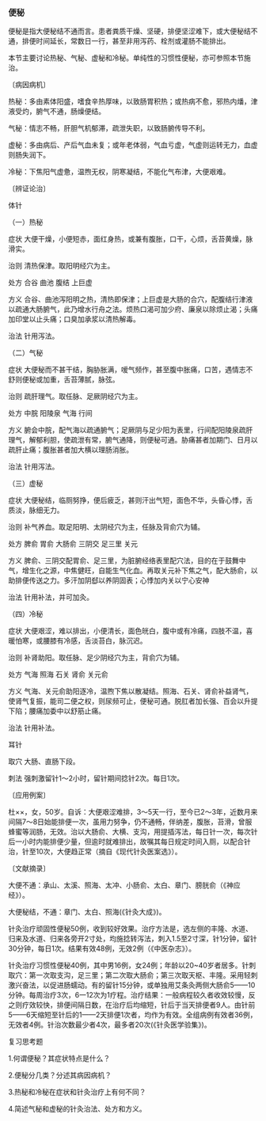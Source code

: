 ### 便秘

便秘是指大便秘结不通而言。患者粪质干燥、坚硬，排便坚涩难下，或大便秘结不通，排便时间延长，常数日一行，甚至非用泻药、栓剂或灌肠不能排出。

本节主要讨论热秘、气秘、虚秘和冷秘。单纯性的习惯性便秘，亦可参照本节施治。

〔病因病机〕

热秘：多由素体阳盛，嗜食辛热厚味，以致肠胃积热；或热病不愈，邪热内燔，津液受灼，腑气不通，肠燥便结。

气秘：情志不畅，肝胆气机郁滞，疏泄失职，以致肠腑传导不利。

虚秘：多由病后、产后气血未复；或年老体弱，气血亏虚，气虚则运转无力，血虚则肠失润下。

冷秘：下焦阳气虚惫，温煦无权，阴寒凝结，不能化气布津，大便艰难。

〔辨证论治〕

体针

（一）热秘

症状  大便干燥，小便短赤，面红身热，或兼有腹胀，口干，心烦，舌苔黄燥，脉滑实。

治则  清热保津。取阳明经穴为主。

处方  合谷  曲池  腹结  上巨虚

方义  合谷、曲池泻阳明之热，清热即保津；上巨虚是大肠的合穴，配腹结行津液以疏通大肠腑气，此乃增水行舟之法。烦热口渴可加少府、廉泉以除烦止渴；头痛加印堂以止头痛；口臭加承浆以清热解毒。

治法  针用泻法。

（二）气秘

症状  大便秘而不甚干结，胸胁胀满，嗳气频作，甚至腹中胀痛，口苦，遇情志不舒则便秘或加重，舌苔薄腻，脉弦。

治则  疏肝理气。取任脉、足厥阴经穴为主。

处方  中脘  阳陵泉  气海  行间

方义  腑会中脘，配气海以疏通腑气；足厥阴与足少阳为表里，行间配阳陵泉疏肝理气，解郁利胆，使疏泄有常，腑气通降，则便秘可通。胁痛甚者加期门、日月以疏肝止痛；腹胀甚者加大横以理肠消胀。

治法  针用泻法。

（三）虚秘

症状  大便秘结，临厕努挣，便后疲乏，甚则汗出气短，面色不华，头昏心悸，舌质淡，脉细无力。

治则  补气养血。取足阳明、太阴经穴为主，任脉及背俞穴为辅。

处方  脾俞  胃俞  大肠俞  三阴交  足三里  关元

方义  脾俞、三阴交配胃俞、足三里，为脏腑经络表里配穴法，目的在于鼓舞中气，增生化之源，中焦健旺，自能生气化血。再取关元补下焦之气，配大肠俞，以助排便传送之力。多汗加阴郄以养阴固表；心悸加内关以宁心安神

治法  针用补法，并可加灸。

（四）冷秘

症状  大便艰涩，难以排出，小便清长，面色㿠白，腹中或有冷痛，四肢不温，喜暖怕寒，或腰膝有冷感，舌淡苔白，脉沉迟。

治则  补肾助阳。取任脉、足少阴经穴为主，背俞穴为辅。

处方  气海  照海  石关  肾俞  关元俞

方义  气海、关元俞助阳逐冷，温煦下焦以散凝结。照海、石关、肾俞补益肾气，使肾气复振，能司二便之权，则尿频可止，便秘可通。脱肛者加长强、百会以升提下陷；腰痛加委中以舒筋止痛。

治法  针用补法。

耳针

取穴  大肠、直肠下段。

刺法  强刺激留针1～2小时，留针期间捻针2次。每日1次。

〔应用例案〕

杜××，女，50岁。自诉：大便艰涩难排，3～5天一行，至今已2～3年，近数月来间隔7～8日始能排便一次，虽用力努争，仍不通畅，伴纳差，腹胀，苔滑，曾服蜂蜜等润肠，无效。治以大肠俞、大横、支沟，用提插泻法，每日针一次，每次针后一小时内能排便少量，但逾时就难排出，故嘱其每日规定时间入厕，以配合针治，针至10次，大便趋正常（摘自《现代针灸医案选》）。

〔文献摘录〕

大便不通：承山、太溪、照海、太冲、小肠俞、太白、章门、膀胱俞（《神应经》）。

大便秘结，不通：章门、太白、照海(《针灸大成》)。

针灸治疗顽固性便秘50例，收到较好效果。治疗方法是，选左侧的丰隆、水道、归来及水道、归来各旁开2寸处，均施捻转泻法，刺入1.5至2寸深，针1分钟，留针30分钟，每日1次。结果有效48例，无效2例（《中医杂志》）。

针灸治疗习惯性便秘40例，其中男16例，女24例；年龄以20~40岁者居多。针刺取穴：第一次取支沟，足三里；第二次取大肠俞；第三次取天枢、丰隆。采用轻刺激兴奋法，以促进肠蠕动。有的留针15分钟，或单独用艾条灸两侧大肠俞5——10分钟。每周治疗3次，6一12次为1疗程。治疗结果：一般病程较久者收效较慢，反之则疗效较快，排便间隔日数，在治疗后均缩短，针后于当天排便者9人。由针前5——6天缩短至针后的1——2天排便1次者，均作为有效。全组病例有效者36例，无效者4例。针治次数最少者4次，最多者20次(《针灸医学验集》)。

复习思考题

1.何谓便秘？其症状特点是什么？

2.便秘分几类？分述其病因病机？

3.热秘和冷秘在症状和针灸治疗上有何不同？

4.简述气秘和虚秘的针灸治法、处方和方义。

 

 
